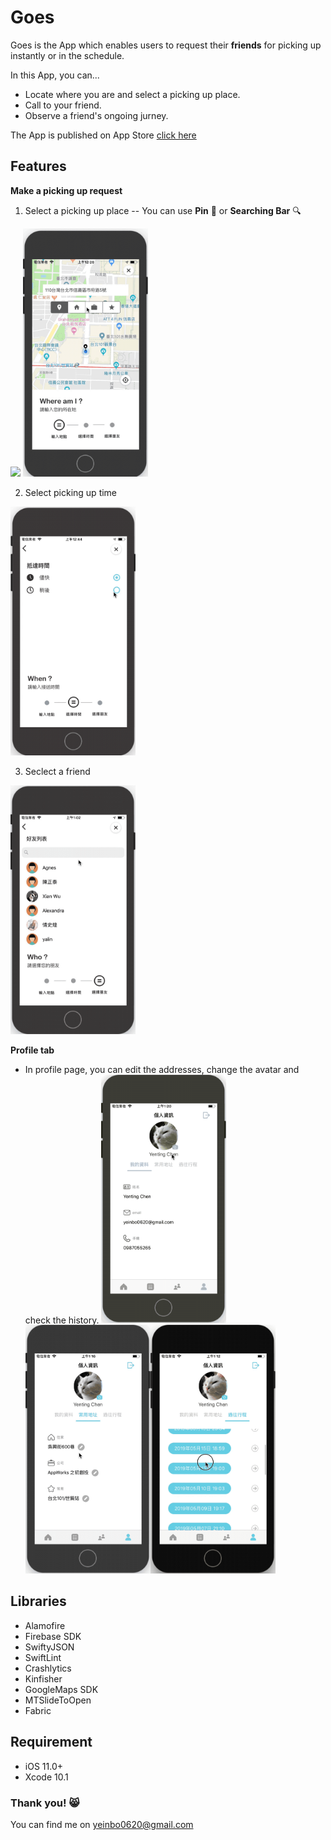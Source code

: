 # Goes

<!-- Put the link to this slide here so people can follow -->
Goes is the App which enables users to request their **friends** for picking up instantly or in the schedule.

In this App, you can...

- Locate where you are and select a picking up place.
- Call to your friend. 
- Observe a friend's ongoing jurney.

The App is published on App Store [click here](https://itunes.apple.com/tw/app/goes/id1461737679?mt=8)


## Features

**Make a picking up request**
1. Select a picking up place
-- You can use **Pin** :round_pushpin: or **Searching Bar** :mag:

<img src="https://github.com/YentingChen/GoesApp/blob/develope/Gif/pin:map.gif" width="200">    <img src="https://github.com/YentingChen/GoesApp/blob/develope/Gif/search:map.gif" width="200">

2. Select picking up time

<img src="https://github.com/YentingChen/GoesApp/blob/develope/Gif/select_time.gif" width="200">



3. Seclect a friend

<img src="https://github.com/YentingChen/GoesApp/blob/develope/Gif/select_friend.gif" width="200">


**Profile tab**  


- In profile page, you can edit the addresses, change the avatar and check the history.
<img src="https://github.com/YentingChen/GoesApp/blob/develope/Gif/profile:avatar.gif" width="200"><img src="https://github.com/YentingChen/GoesApp/blob/develope/Gif/profile_address.gif" width="200"><img src="https://github.com/YentingChen/GoesApp/blob/develope/Gif/Profile_history.gif" width="200">


## Libraries
- Alamofire
- Firebase SDK
- SwiftyJSON
- SwiftLint
- Crashlytics
- Kinfisher
- GoogleMaps SDK
- MTSlideToOpen
- Fabric

## Requirement
- iOS 11.0+
- Xcode 10.1


### Thank you!  :smile_cat: 

You can find me on yeinbo0620@gmail.com
